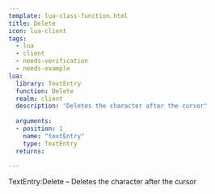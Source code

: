 ```yaml
---
template: lua-class-function.html
title: Delete
icon: lua-client
tags:
  - lua
  - client
  - needs-verification
  - needs-example
lua:
  library: TextEntry
  function: Delete
  realm: client
  description: "Deletes the character after the cursor"
  
  arguments:
  - position: 1
    name: "textEntry"
    type: TextEntry
  returns:
    
---
```


<div class="lua__search__keywords">
TextEntry:Delete &#x2013; Deletes the character after the cursor
</div>
